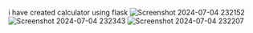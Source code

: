 i have created calculator using flask 
![Screenshot 2024-07-04 232152](https://github.com/Piyush74987/flask_calculator_project/assets/125047518/06a32b02-3606-4ad4-bdea-ab38d48b1cf4)
![Screenshot 2024-07-04 232343](https://github.com/Piyush74987/flask_calculator_project/assets/125047518/b23e1ade-90e0-4a0a-803e-ae17a5e1acf6)
![Screenshot 2024-07-04 232207](https://github.com/Piyush74987/flask_calculator_project/assets/125047518/ce628282-b605-4246-bb32-7b6bd544c023)
